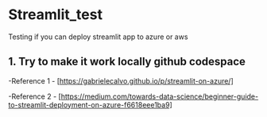 # Streamlit_test
Testing if you can deploy streamlit app to azure or aws

## 1. Try to make it work locally github codespace

-Reference 1 - [https://gabrielecalvo.github.io/p/streamlit-on-azure/]


-Reference 2 - [https://medium.com/towards-data-science/beginner-guide-to-streamlit-deployment-on-azure-f6618eee1ba9]
